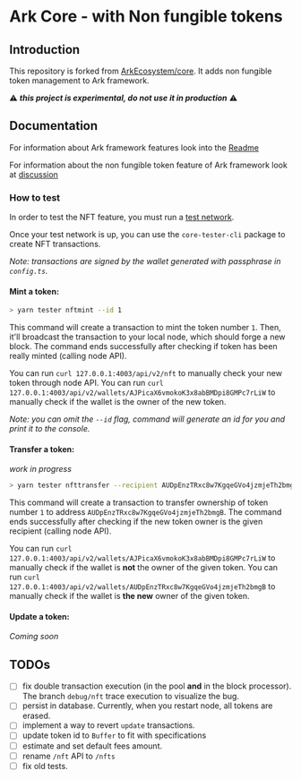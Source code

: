 # Ark Core - with Non fungible tokens

## Introduction

This repository is forked from [ArkEcosystem/core](https://github.com/ArkEcosystem/core).
It adds non fungible token management to Ark framework.

:warning: **_this project is experimental, do not use it in production_** :warning:

## Documentation

For information about Ark framework features look into the [Readme](https://github.com/ArkEcosystem/core/blob/master/README.md)

For information about the non fungible token feature of Ark framework look at [discussion](https://github.com/ArkEcosystem/core/issues)

### How to test

In order to test the NFT feature, you must run a [test network](https://docs.ark.io/guidebook/developer/setup-dev-environment.html#spinning-up-your-first-testnet).

Once your test network is up, you can use the `core-tester-cli` package to create NFT transactions.

_Note: transactions are signed by the wallet generated with passphrase in `config.ts`._

#### Mint a token:

```bash
> yarn tester nftmint --id 1
```

This command will create a transaction to mint the token number `1`.
Then, it'll broadcast the transaction to your local node, which should forge a new block.
The command ends successfully after checking if token has been really minted (calling node API).

You can run `curl 127.0.0.1:4003/api/v2/nft` to manually check your new token through node API.
You can run `curl 127.0.0.1:4003/api/v2/wallets/AJPicaX6vmokoK3x8abBMDpi8GMPc7rLiW` to manually check if the wallet is the owner of the new token.

_Note: you can omit the `--id` flag, command will generate an id for you and print it to the console._

#### Transfer a token:

_work in progress_

```bash
> yarn tester nfttransfer --recipient AUDpEnzTRxc8w7KgqeGVo4jzmjeTh2bmgB --id 1
```

This command will create a transaction to transfer ownership of token number `1` to address `AUDpEnzTRxc8w7KgqeGVo4jzmjeTh2bmgB`.
The command ends successfully after checking if the new token owner is the given recipient (calling node API).

You can run `curl 127.0.0.1:4003/api/v2/wallets/AJPicaX6vmokoK3x8abBMDpi8GMPc7rLiW` to manually check if the wallet is **not** the owner of the given token.
You can run `curl 127.0.0.1:4003/api/v2/wallets/AUDpEnzTRxc8w7KgqeGVo4jzmjeTh2bmgB` to manually check if the wallet is **the new** owner of the given token.

#### Update a token:

_Coming soon_

## TODOs

- [ ] fix double transaction execution (in the pool **and** in the block processor). The branch `debug/nft` trace execution to visualize the bug.
- [ ] persist in database. Currently, when you restart node, all tokens are erased.
- [ ] implement a way to revert `update` transactions.
- [ ] update token id to `Buffer` to fit with specifications
- [ ] estimate and set default fees amount.
- [ ] rename `/nft` API to `/nfts`
- [ ] fix old tests.
